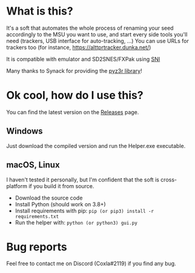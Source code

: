 # What is this?
It's a soft that automates the whole process of renaming your seed accordingly to the MSU you want to use, and start
every side tools you'll need (trackers, USB interface for auto-tracking, ...)
You can use URLs for trackers too (for instance, https://alttprtracker.dunka.net/)

It is compatible with emulator and SD2SNES/FXPak using [SNI](https://github.com/alttpo/sni)

Many thanks to Synack for providing the [pyz3r library](https://github.com/tcprescott/pyz3r)!

# Ok cool, how do I use this?
You can find the latest version on the [Releases](https://github.com/coxla1/AlttprHelper/releases/latest) page.

## Windows
Just download the compiled version and run the Helper.exe executable.

## macOS, Linux
I haven't tested it personally, but I'm confident that the soft is cross-platform if you build it from source.
- Download the source code
- Install Python (should work on 3.8+)
- Install requirements with pip: `pip (or pip3) install -r requirements.txt`
- Run the helper with: `python (or python3) gui.py`

# Bug reports
Feel free to contact me on Discord (Coxla#2119) if you find any bug.